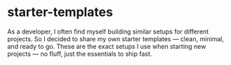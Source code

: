 # starter-templates
As a developer, I often find myself building similar setups for different projects. So I decided to share my own starter templates — clean, minimal, and ready to go.  These are the exact setups I use when starting new projects — no fluff, just the essentials to ship fast.

